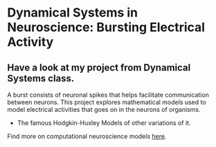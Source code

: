 # Dynamical Systems in Neuroscience: Bursting Electrical Activity

## Have a look at my project from Dynamical Systems class.

 A burst consists of neuronal  spikes that helps facilitate communication between neurons. This project explores mathematical models used to model  electrical activities that goes on in the neurons of organisms. 
- The famous Hodgkin-Huxley Models of other variations of it.

Find more on computational neuroscience models [here](https://www.forbes5.pitt.edu/article/analysis-computational-neuroscience-models).
